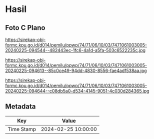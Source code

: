 # Hasil

## Foto C Plano

https://sirekap-obj-formc.kpu.go.id/d014/pemilu/ppwp/74/71/06/10/03/7471061003005-20240225-094544--482443ec-1fc6-4a1d-a5fa-503c6522235c.jpg

https://sirekap-obj-formc.kpu.go.id/d014/pemilu/ppwp/74/71/06/10/03/7471061003005-20240225-094613--85c0ce49-94dd-4830-8556-fae4adf538aa.jpg

https://sirekap-obj-formc.kpu.go.id/d014/pemilu/ppwp/74/71/06/10/03/7471061003005-20240225-094644--c08db5a0-d534-4145-9051-4c030d284365.jpg


## Metadata

| Key        | Value               |
| ---------- | ------------------- |
| Time Stamp | 2024-02-25 10:00:00 |



